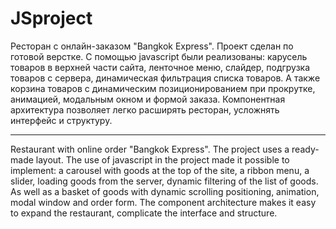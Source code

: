 # JSproject


Ресторан с онлайн-заказом "Bangkok Express". Проект сделан по готовой верстке. С помощью javascript были реализованы: карусель товаров в верхней части сайта, ленточное меню, слайдер, подгрузка товаров с сервера, динамическая фильтрация списка товаров. А также корзина товаров с динамическим позиционированием при прокрутке, анимацией, модальным окном и формой заказа. Компонентная архитектура позволяет легко расширять ресторан, усложнять интерфейс и структуру.


---

Restaurant with online order "Bangkok Express". The project uses a ready-made layout. The use of javascript in the project made it possible to implement: a carousel with goods at the top of the site, a ribbon menu, a slider, loading goods from the server, dynamic filtering of the list of goods. As well as a basket of goods with dynamic scrolling positioning, animation, modal window and order form. The component architecture makes it easy to expand the restaurant, complicate the interface and structure.
